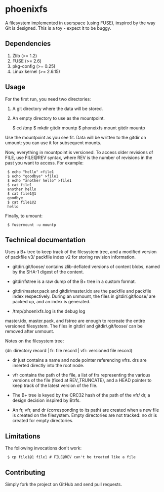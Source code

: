 # phoenixfs
A filesystem implemented in userspace (using FUSE), inspired by the
way Git is designed.  This is a toy - expect it to be buggy.

## Dependencies
1. Zlib (>= 1.2)
2. FUSE (>= 2.6)
3. pkg-config (>= 0.25)
4. Linux kernel (>= 2.6.15)

## Usage
For the first run, you need two directories:
1. A git directory where the data will be stored.
2. An empty directory to use as the mountpoint.

    $ cd /tmp
    $ mkdir gitdir mountp
    $ phoneixfs mount gitdir mountp

Use the mountpoint as you see fit.  Data will be written to the gitdir
on umount: you can use it for subsequent mounts.

Now, everything in mountpoint is versioned.  To access older revisions
of FILE, use FILE@REV syntax, where REV is the number of revisions in
the past you want to access.  For example:

     $ echo "hello" >file1
     $ echo "goodbye" >file1
     $ echo "another hello" >file1
     $ cat file1
     another hello
     $ cat file1@1
     goodbye
     $ cat file1@2
     hello

Finally, to umount:

     $ fusermount -u mountp

## Technical documentation
Uses a B+ tree to keep track of the filesystem tree, and a modified
version of packfile v3/ packfile index v2 for storing revision
information.

* gitdir/.git/loose/ contains zlib-deflated versions of content blobs,
  named by the SHA-1 digest of the content.

* gitdir/fstree is a raw dump of the B+ tree in a custom format.

* gitdir/master.pack and gitdir/master.idx are the packfile and
  packfile index respectively.  During an unmount, the files in
  gitdir/.git/loose/ are packed up, and an index is generated.

* /tmp/phoenixfs.log is the debug log

master.idx, master.pack, and fstree are enough to recreate the entire
versioned filesystem.  The files in gitdir/ and gitdir/.git/loose/ can
be removed after unmount.

Notes on the filesystem tree:

(dr: directory record | fr: file record | vfr: versioned file record)

* dr just contains a name and node pointer referencing vfrs.  drs are
  inserted directly into the root node.

* vfr contains the path of the file, a list of frs representing the
  various versions of the file (fixed at REV_TRUNCATE), and a HEAD
  pointer to keep track of the latest version of the file.

* The B+ tree is keyed by the CRC32 hash of the path of the vfr/ dr, a
  design decision inspired by Btrfs.

* An fr, vfr, and dr (corresponding to its path) are created when a
  new file is created on the filesystem.  Empty directories are not
  tracked: no dr is created for empty directories.

## Limitations
The following invocations don't work:

     $ cp file1@1 file1 # FILE@REV can't be treated like a file

## Contributing
Simply fork the project on GitHub and send pull requests.
